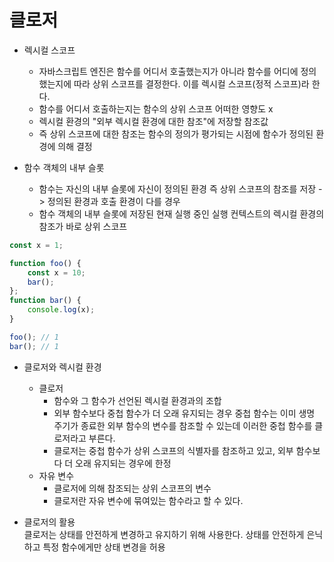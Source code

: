 # 클로저


* 렉시컬 스코프</br>
  - 자바스크립트 엔진은 함수를 어디서 호출했는지가 아니라 함수를 어디에 정의했는지에 따라 상위 스코프를 결정한다. 이를 렉시컬 스코프(정적 스코프)라 한다.
  - 함수를 어디서 호출하는지는 함수의 상위 스코프 어떠한 영향도 x
  - 렉시컬 환경의 "외부 렉시컬 환경에 대한 참조"에 저장할 참조값
  - 즉 상위 스코프에 대한 참조는 함수의 정의가 평가되는 시점에 함수가 정의된 환경에 의해 결정

    
* 함수 객체의 내부 슬롯 </br>
  - 함수는 자신의 내부 슬롯에 자신이 정의된 환경 즉 상위 스코프의 참조를 저장 -> 정의된 환경과 호출 환경이 다를 경우
  - 함수 객체의 내부 슬롯에 저장된 현재 실행 중인 실행 컨텍스트의 렉시컬 환경의 참조가 바로 상위 스코프
``` javascript 
const x = 1;

function foo() {
    const x = 10;
    bar();
};
function bar() {
    console.log(x);
}

foo(); // 1
bar(); // 1

```

* 클로저와 렉시컬 환경
  - 클로저
    - 함수와 그 함수가 선언된 렉시컬 환경과의 조합 
    - 외부 함수보다 중첩 함수가 더 오래 유지되는 경우 중첩 함수는 이미 생명 주기가 종료한 외부 함수의 변수를 참조할 수 있는데 이러한 중첩 함수를 클로저라고 부른다.
    - 클로저는 중첩 함수가 상위 스코프의 식별자를 참조하고 있고, 외부 함수보다 더 오래 유지되는 경우에 한정
  - 자유 변수
    - 클로저에 의해 참조되는 상위 스코프의 변수
    - 클로저란 자유 변수에 묶여있는 함수라고 할 수 있다.


* 클로저의 활용 </br>
클로저는 상태를 안전하게 변경하고 유지하기 위해 사용한다. 상태를 안전하게 은닉하고 특정 함수에게만 상태 변경을 허용


